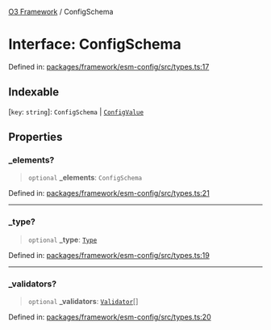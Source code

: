 [O3 Framework](../API.md) / ConfigSchema

# Interface: ConfigSchema

Defined in: [packages/framework/esm-config/src/types.ts:17](https://github.com/openmrs/openmrs-esm-core/blob/18d2874f03a33a6ab8295af0e87ac97fdd150718/packages/framework/esm-config/src/types.ts#L17)

## Indexable

\[`key`: `string`\]: `ConfigSchema` \| [`ConfigValue`](../type-aliases/ConfigValue.md)

## Properties

### \_elements?

> `optional` **\_elements**: `ConfigSchema`

Defined in: [packages/framework/esm-config/src/types.ts:21](https://github.com/openmrs/openmrs-esm-core/blob/18d2874f03a33a6ab8295af0e87ac97fdd150718/packages/framework/esm-config/src/types.ts#L21)

***

### \_type?

> `optional` **\_type**: [`Type`](../enumerations/Type.md)

Defined in: [packages/framework/esm-config/src/types.ts:19](https://github.com/openmrs/openmrs-esm-core/blob/18d2874f03a33a6ab8295af0e87ac97fdd150718/packages/framework/esm-config/src/types.ts#L19)

***

### \_validators?

> `optional` **\_validators**: [`Validator`](../type-aliases/Validator.md)[]

Defined in: [packages/framework/esm-config/src/types.ts:20](https://github.com/openmrs/openmrs-esm-core/blob/18d2874f03a33a6ab8295af0e87ac97fdd150718/packages/framework/esm-config/src/types.ts#L20)
